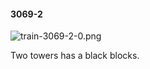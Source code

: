 #### 3069-2
![train-3069-2-0.png](https://github.com/lil-lab/nlvr/raw/master/nlvr/train/images/77/train-3069-2-0.png "train-3069-2-0.png")

Two towers has a black blocks.